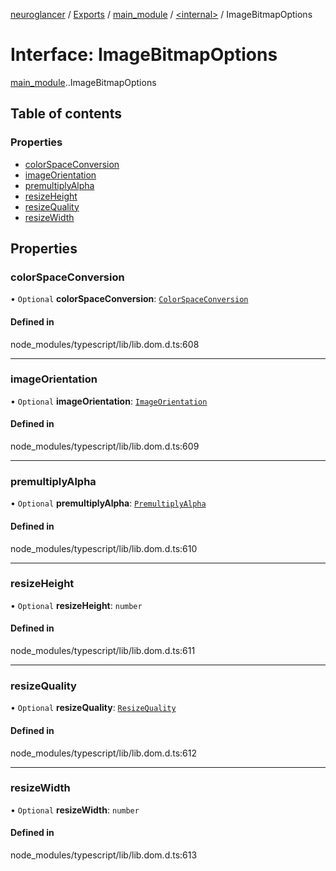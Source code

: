 [neuroglancer](../README.md) / [Exports](../modules.md) / [main\_module](../modules/main_module.md) / [<internal\>](../modules/main_module._internal_.md) / ImageBitmapOptions

# Interface: ImageBitmapOptions

[main_module](../modules/main_module.md).[<internal>](../modules/main_module._internal_.md).ImageBitmapOptions

## Table of contents

### Properties

- [colorSpaceConversion](main_module._internal_.ImageBitmapOptions.md#colorspaceconversion)
- [imageOrientation](main_module._internal_.ImageBitmapOptions.md#imageorientation)
- [premultiplyAlpha](main_module._internal_.ImageBitmapOptions.md#premultiplyalpha)
- [resizeHeight](main_module._internal_.ImageBitmapOptions.md#resizeheight)
- [resizeQuality](main_module._internal_.ImageBitmapOptions.md#resizequality)
- [resizeWidth](main_module._internal_.ImageBitmapOptions.md#resizewidth)

## Properties

### colorSpaceConversion

• `Optional` **colorSpaceConversion**: [`ColorSpaceConversion`](../modules/main_module._internal_.md#colorspaceconversion)

#### Defined in

node_modules/typescript/lib/lib.dom.d.ts:608

___

### imageOrientation

• `Optional` **imageOrientation**: [`ImageOrientation`](../modules/main_module._internal_.md#imageorientation)

#### Defined in

node_modules/typescript/lib/lib.dom.d.ts:609

___

### premultiplyAlpha

• `Optional` **premultiplyAlpha**: [`PremultiplyAlpha`](../modules/main_module._internal_.md#premultiplyalpha)

#### Defined in

node_modules/typescript/lib/lib.dom.d.ts:610

___

### resizeHeight

• `Optional` **resizeHeight**: `number`

#### Defined in

node_modules/typescript/lib/lib.dom.d.ts:611

___

### resizeQuality

• `Optional` **resizeQuality**: [`ResizeQuality`](../modules/main_module._internal_.md#resizequality)

#### Defined in

node_modules/typescript/lib/lib.dom.d.ts:612

___

### resizeWidth

• `Optional` **resizeWidth**: `number`

#### Defined in

node_modules/typescript/lib/lib.dom.d.ts:613
